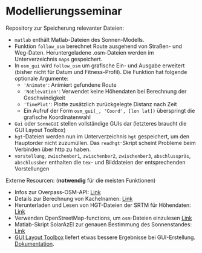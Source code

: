 # Modellierungsseminar

Repository zur Speicherung relevanter Dateien:
* `matlab` enthält Matlab-Dateien des Sonnen-Modells.
 * Funktion `follow_osm` berechnet Route ausgehend von Straßen- und Weg-Daten.
   Heruntergeladene .osm-Dateien werden im Unterverzeichnis `maps` gespeichert.
 * In `osm_gui` wird `follow_osm` um grafische Ein- und Ausgabe erweitert (bisher nicht
   für Datum und Fitness-Profil). Die Funktion hat folgende optionale Argumente:
    * `'Animate'`: Animiert gefundene Route
    * `'NoElevation'`: Verwendet keine Höhendaten bei Berechnung der Geschwindigkeit
    * `'TimePlot'`: Plotte zusätzlich zurückgelegte Distanz nach Zeit
    * Ein Aufruf der Form `osm_gui(_, 'Coord', [lon lat])` überspringt die grafische
      Koordinatenwahl
 * `Gui` oder `SonneGUI` stellen vollständige GUIs dar (letzteres braucht die GUI Layout
   Toolbox)
 * `hgt`-Dateien werden nun im Unterverzeichnis `hgt` gespeichert, um den Hauptorder
   nicht zuzumüllen. Das `readhgt`-Skript scheint Probleme beim Verbinden über http zu
   haben.
* `vorstellung`, `zwischenber1`, `zwischenber2`, `zwischenber3`, `abschlusspräs`,
  `abschlussber` enthalten die `tex`- und Bilddateien der entsprechenden Vorstellungen

Externe Resourcen: (**notwendig** für die meisten Funktionen)
* Infos zur Overpass-OSM-API: [Link](https://wiki.openstreetmap.org/wiki/Overpass_API)
* Details zur Berechnung von Kachelnamen: [Link](https://wiki.openstreetmap.org/wiki/Slippy_map_tilenames)
* Herunterladen und Lesen von HGT-Dateien der SRTM für Höhendaten:
  [Link](https://de.mathworks.com/matlabcentral/fileexchange/36379)
* Verwenden OpenStreetMap-functions, um `osm`-Dateien einzulesen
  [Link](https://de.mathworks.com/matlabcentral/fileexchange/35819)
* Matlab-Skript SolarAzEl zur genauen Bestimmung des Sonnenstandes:
  [Link](https://de.mathworks.com/matlabcentral/fileexchange/23051)
* [GUI Layout Toolbox](https://de.mathworks.com/matlabcentral/fileexchange/47982) liefert
  etwas bessere Ergebnisse bei GUI-Erstellung.
  [Dokumentation](http://cda.psych.uiuc.edu/matlab_programming_class_2012/guide/GUILayout_v1p10/GUILayout-v1p10/layoutHelp/index.html).
